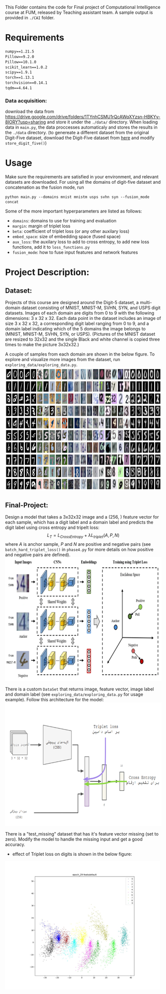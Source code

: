 This Folder contains the code for Final project of Computational Intelligence course at FUM, released by Teaching assistant team. A sample output is provided in `./CAI` folder.
 
# Requirements
```matplotlib==3.5.2
numpy==1.21.5
Pillow==9.2.0
Pillow==10.1.0
scikit_learn==1.0.2
scipy==1.9.1
torch==1.13.1
torchvision==0.14.1
tqdm==4.64.1
```

### Data acquisition: 
download the data from https://drive.google.com/drive/folders/1TYnhCSMU1rQcAWqXYzsn-HBKYy-8IORY?usp=sharing and store it under the `./data/` directory. When loading data in `main.py`, the data proccesses automaticaly and stores the results in the `./data` directory. 
(to genereate a different dataset from the original Digit-Five dataset, download the Digit-Five dataset from [here](https://drive.google.com/open?id=1A4RJOFj4BJkmliiEL7g9WzNIDUHLxfmm) and modify `store_digit_five()`)

# Usage
Make sure the requirements are satisfied in your environment, and relevant datasets are downloaded. For using all the domains of digit-five dataset and concatenation as the fusion mode, run
```
python main.py --domains mnist mnistm usps svhn syn --fusion_mode concat
```
Some of the more important hyperparameters are listed as follows: 
- `domains`: domains to use for training and evaluation
- `margin`: margin of triplet loss
- `beta`: coefficient of triplet loss (or any other auxilary loss)
- `embed_space`: size of embedding space (fused space)
- `aux_loss`: the auxilary loss to add to cross entropy, to add new loss functions, add it to `loss_functions.py`
- `fusion_mode`: how to fuse input features and network features

# Project Description: 
## Dataset:
Projects of this course are designed around the Digit-5 dataset, a multi-domain dataset consisting of MNIST, MNIST-M, SVHN, SYN, and USPS digit datasets. Images of each domain are digits from 0 to 9 with the following dimensions: 3 x 32 x 32. Each data point in the dataset includes an image of size 3 x 32 x 32, a corresponding digit label ranging from 0 to 9, and a domain label indicating which of the 5 domains the image belongs to (MNIST, MNIST-M, SVHN, SYN, or USPS). 
(Pictures of the MNIST dataset are resized to 32x32 and the single Black and white channel is copied three times to make the picture 3x32x32.)

A couple of samples from each domain are shown in the below figure. To explore and visualize more images from the dataset, run `exploring_data/exploring_data.py`.
<img src="https://github.com/hamedrq7/CAI-Spring-2023/blob/main/exploring_data/all_domains.jpg" alt="all_domains" width="auto" height="400">

## Final-Project:
Design a model that takes a 3x32x32 image and a (256, ) feature vector for each sample, which has a digit label and a domain label and predicts the digit label using cross entropy and tripelt loss:
$$L_{T} = L_{Cross Entropy} + \lambda L_{triplet}(A, P, N)$$
where $A$ is anchor sample, $P$ and $N$ are positive and negative pairs (see `batch_hard_triplet_loss()` in `phase4.py` for more details on how positive and negative pairs are defined).
<img src="https://github.com/hamedrq7/CAI-Spring-2023/blob/main/Final-Project%3A%20Triplet%20Loss%20and%20fusion/media/triplet_info.png" width="auto" height="400">

There is a custom `DataSet` that returns image, feature vector, image label and domain label (see `exploring_data/exploring_data.py` for usage example). Follow this architecture for the model:
<img src="https://github.com/hamedrq7/CAI-Spring-2023/blob/main/Final-Project%3A%20Triplet%20Loss%20and%20fusion/media/arch.png" alt="all_domains" width="auto" height="400">

There is a "test_missing" dataset that has it's feature vector missing (set to zero). Modify the model to handle the missing input and get a good accuracy.  

- effect of Triplet loss on digits is shown in the below figure:
<img src="https://github.com/hamedrq7/CAI-Spring-2023/blob/main/Final-Project%3A%20Triplet%20Loss%20and%20fusion/media/TripletLoss%20validation%20-%20Triplet%20applied%20on%20classes%20of%20mnist%20.jpg" width="500"/>
